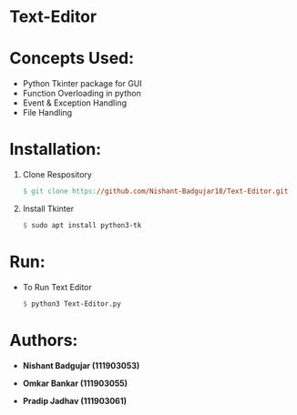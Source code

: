 # Text-Editor

# Concepts Used:

* Python Tkinter package for GUI
* Function Overloading in python
* Event & Exception Handling 
* File Handling 

# Installation:

1. Clone Respository

    ```makefile
    $ git clone https://github.com/Nishant-Badgujar18/Text-Editor.git
    ```

2. Install Tkinter

    ```makefile
    $ sudo apt install python3-tk
    ```
    
# Run:

-   To Run Text Editor

    ```makefile
    $ python3 Text-Editor.py
    ```

# Authors:

* **Nishant Badgujar (111903053)**

* **Omkar Bankar (111903055)**

* **Pradip Jadhav (111903061)**
